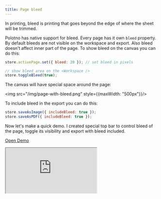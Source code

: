 ```yaml
---
title: Page bleed
---
```


In printing, bleed is printing that goes beyond the edge of where the sheet will be trimmed.

Polotno has native support for bleed. Every page has it own `bleed` property. By default bleeds are not visible on the workspace and export. Also bleed doesn't affect inner part of the page. To show bleed on the canvas you can do this:

```js
store.activePage.set({ bleed: 20 }); // set bleed in pixels

// show bleed area on the <Workspace />
store.toggleBleed(true);
```

The canvas will have special space around the page:

<img src="/img/page-with-bleed.png" style={{maxWidth: "500px"}}/>

To include bleed in the export you can do this:

```js
store.saveAsImage({ includeBleed: true });
store.saveAsPDF({ includeBleed: true });
```

Now let's make a quick demo. I created special top bar to control bleed of the page, toggle its visibility and export with bleed included.

<p><a className="button button--primary" href="https://codesandbox.io/s/github/polotno-project/polotno-site/tree/source/examples/polotno-page-bleed" target="_blank">Open Demo</a></p>

<iframe
    src="https://codesandbox.io/embed/github/polotno-project/polotno-site/tree/source/examples/polotno-page-bleed?fontsize=11&hidenavigation=1&theme=dark&view=preview"
    style={{
      width: '100%',
      height: '700px',
      border: 0,
      overflow: 'hidden',
    }}
    title="Polotno demo"
    allow="geolocation; microphone; camera; midi; vr; accelerometer; gyroscope; payment; ambient-light-sensor; encrypted-media; usb"
    sandbox="allow-modals allow-forms allow-popups allow-scripts allow-same-origin allow-downloads"
  ></iframe>

